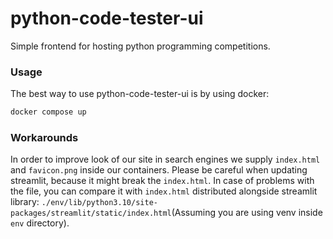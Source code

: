 # python-code-tester-ui

Simple frontend for hosting python programming competitions.

### Usage

The best way to use python-code-tester-ui is by using docker:
```bash
docker compose up
```

### Workarounds

In order to improve look of our site in search engines we supply `index.html` and `favicon.png` inside our containers. Please be careful when updating streamlit, because it might break the `index.html`. In case of problems with the file, you can compare it with `index.html` distributed alongside streamlit library: `./env/lib/python3.10/site-packages/streamlit/static/index.html`(Assuming you are using venv inside `env` directory).
